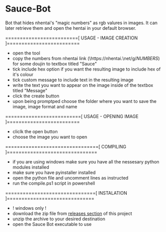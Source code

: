 # Sauce-Bot
Bot that hides nhentai's "magic numbers" as rgb valures in images. It can later retrieve them and open the hentai in your default browser.

=========================[ USAGE - IMAGE CREATION ]=========================
 * open the tool
 * copy the numbers from nhentai link (\https:\//nhentai.\net/g/*NUMBERS*) for some doujin to textbox titled "Sauce" 
 * tick include hex option if you want the resulting image to include hex of it's colour
 * tick custom message to include text in the resulting image
 * write the text you want to appear on the image inside of the textbox titled "Message"
 * click the create button
 * upon being promptped choose the folder where you want to save the image, image format and name

==========================[ USAGE - OPENING IMAGE ]=========================
 * cliclk the open button
 * choose the image you want to open
 
================================[ COMPILING ]===============================
 * if you are using windows make sure you have all the nessesary python modules installed
 * make sure you have pyinstaller installed
 * open the python file and uncomment lines as instructed
 * run the compile.ps1 script in powershell
 
===============================[ INSTALATION ]==============================
 * ! windows only !
 * download the zip file from [releases section](https://github.com/SwaggyBookshelf/Sauce-Bot/releases/) of this project
 * unzip the archive to your desired destination
 * open the Sauce Bot executable to use

